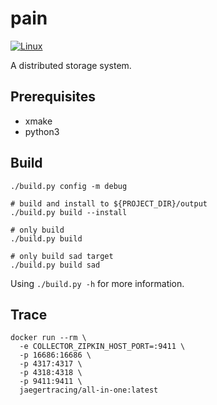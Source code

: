 # pain
[![Linux](https://github.com/ivanallen/pain/actions/workflows/ubuntu.yml/badge.svg)](https://github.com/ivanallen/pain/actions/workflows/ubuntu.yml)

A distributed storage system.


## Prerequisites

- xmake
- python3

## Build

```
./build.py config -m debug

# build and install to ${PROJECT_DIR}/output
./build.py build --install

# only build
./build.py build

# only build sad target
./build.py build sad
```

Using `./build.py -h` for more information.

## Trace

```
docker run --rm \
  -e COLLECTOR_ZIPKIN_HOST_PORT=:9411 \
  -p 16686:16686 \
  -p 4317:4317 \
  -p 4318:4318 \
  -p 9411:9411 \
  jaegertracing/all-in-one:latest
```
